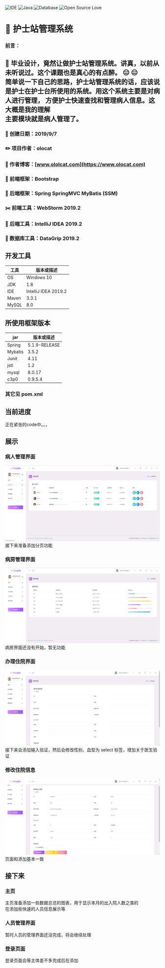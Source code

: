 ![IDE](https://img.shields.io/badge/IDE-IntelliJ%20IDEA-brightgreen.svg)
![Java](https://img.shields.io/badge/Java-1.8-blue.svg)
![Database](https://img.shields.io/badge/Database-MySQL-lightgrey.svg)
![Open Source Love](https://badges.frapsoft.com/os/v1/open-source.png?v=103) 
# :hospital: 护士站管理系统
### 前言：
 :bookmark_tabs: 毕业设计，竟然让做护士站管理系统。讲真，以前从未听说过。这个课题也是真心的有点醉。 :expressionless: :expressionless:   
简单说一下自己的思路，护士站管理系统的话，应该说是护士在护士台所使用的系统。用这个系统主要是对病人进行管理，
方便护士快速查找和管理病人信息。这大概是我的理解  
主要模块就是病人管理了。
---
### :date: 创建日期：2019/9/7  
### :pencil2: 项目作者：olocat  
### :newspaper: 作者博客：[www.ololcat.com](https://www.olocat.com)
### :memo: 前端框架：Bootstrap
### :book: 后端框架：Spring  SpringMVC  MyBatis  (SSM)
### :scissors: 前端工具：WebStorm 2019.2
### :hammer: 后端工具：IntelliJ IDEA 2019.2
### :triangular_ruler: 数据库工具：DataGrip 2019.2
## 开发工具

| 工具   | 版本或描述           |    
| ----- | -------------------- |    
| OS    | Windows 10           |    
| JDK   | 1.8                  |    
| IDE   | IntelliJ IDEA 2019.2 |    
| Maven | 3.3.1                |    
| MySQL | 8.0                  |                

## 所使用框架版本

| jar     | 版本或描述     |    
| ------- | ------------- |    
| Spring  | 5.1.9-RELEASE |
| Mybatis | 3.5.2         |    
| Junit   | 4.11          | 
| jstl    | 1.2           |    
| mysql   | 8.0.17        |
| c3p0    | 0.9.5.4       |

### 其它见 pom.xml

## 当前进度
正在紧张的code中。。。  
 
  
## 展示
### 病人管理界面
![1.png](./exhibition/01.png)
接下来准备添加分页功能
### 病房管理界面
![2.png](./exhibition/02.png)
病房界面还没有开始，暂无功能
### 办理住院界面
![3.png](./exhibition/03.png)
接下来会添加输入验证，然后会修改性别、血型为 select 标签，增加关于医生验证  
### 修改住院信息
![4.png](./exhibition/04.png)
页面和添加基本一致  
## 接下来
### 主页
主页准备添加一些数据总览的图表，用于显示本月的出入院人数之类的  
在添加些快速的人员信息展示等
### 人员管理界面
暂时人员的管理界面还没完成，将会继续处理
### 登录页面
登录页面会等主体差不多完成后在添加
